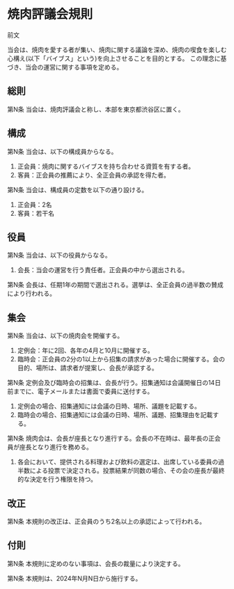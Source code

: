 # 焼肉評議会規則

前文

当会は、焼肉を愛する者が集い、焼肉に関する議論を深め、焼肉の喫食を楽しむ心構え(以下「バイブス」という)を向上させることを目的とする。
この理念に基づき、当会の運営に関する事項を定める。

## 総則

第N条 当会は、焼肉評議会と称し、本部を東京都渋谷区に置く。

## 構成

第N条 当会は、以下の構成員からなる。

1. 正会員：焼肉に関するバイブスを持ち合わせる資質を有する者。
2. 客員：正会員の推薦により、全正会員の承認を得た者。

第N条 当会は、構成員の定数を以下の通り設ける。

1. 正会員：2名
2. 客員：若干名

## 役員

第N条 当会は、以下の役員からなる。

1. 会長：当会の運営を行う責任者。正会員の中から選出される。

第N条 会長は、任期1年の期間で選出される。選挙は、全正会員の過半数の賛成により行われる。

## 集会

第N条 当会は、以下の焼肉会を開催する。

1. 定例会：年に2回、各年の4月と10月に開催する。
2. 臨時会：正会員の2分の1以上から招集の請求があった場合に開催する。会の目的、場所は、請求者が提案し、会長が承認する。

第N条 定例会及び臨時会の招集は、会長が行う。招集通知は会議開催日の14日前までに、電子メールまたは書面で委員に送付する。

1. 定例会の場合、招集通知には会議の日時、場所、議題を記載する。
2. 臨時会の場合、招集通知には会議の日時、場所、議題、招集理由を記載する。

第N条 焼肉会は、会長が座長となり進行する。会長の不在時は、最年長の正会員が座長となり進行を務める。

1. 各会において、提供される料理および飲料の選定は、出席している委員の過半数による投票で決定される。投票結果が同数の場合、その会の座長が最終的な決定を行う権限を持つ。

## 改正

第N条 本規則の改正は、正会員のうち2名以上の承認によって行われる。

## 付則

第N条 本規則に定めのない事項は、会長の裁量により決定する。

第N条 本規則は、2024年N月N日から施行する。
